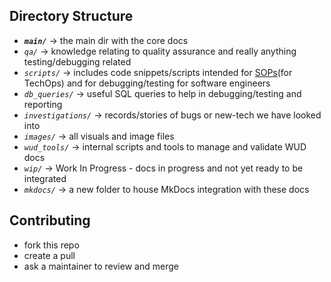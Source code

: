 ## Directory Structure
- _**`main/`**_ -> the main dir with the core docs
- _`qa/`_ -> knowledge relating to quality assurance and really anything testing/debugging related
- _`scripts/`_ -> includes code snippets/scripts intended for [SOPs](main/sop.md 'sop_md')(for TechOps) and for debugging/testing for software engineers
- _`db_queries/`_ -> useful SQL queries to help in debugging/testing and reporting
- _`investigations/`_ -> records/stories of bugs or new-tech we have looked into
- _`images/`_ -> all visuals and image files
- _`wud_tools/`_ -> internal scripts and tools to manage and validate WUD docs
- _`wip/`_ -> Work In Progress - docs in progress and not yet ready to be integrated
- _`mkdocs/`_ -> a new folder to house MkDocs integration with these docs

## Contributing
- fork this repo
- create a pull
- ask a maintainer to review and merge
